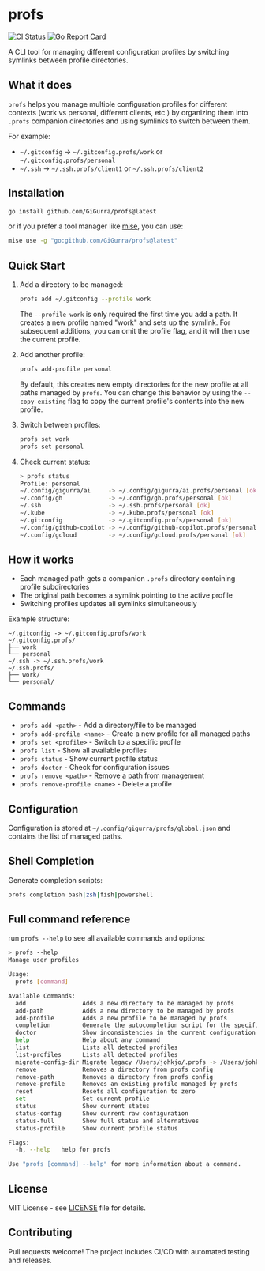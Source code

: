 # profs

[![CI Status](https://github.com/GiGurra/profs/actions/workflows/ci.yml/badge.svg)](https://github.com/GiGurra/profs/actions/workflows/ci.yml)
[![Go Report Card](https://goreportcard.com/badge/github.com/GiGurra/profs)](https://goreportcard.com/report/github.com/GiGurra/profs)

A CLI tool for managing different configuration profiles by switching symlinks between profile directories.

## What it does

`profs` helps you manage multiple configuration profiles for different contexts (work vs personal, different clients,
etc.) by organizing them into `.profs` companion directories and using symlinks to switch between them.

For example:

- `~/.gitconfig` → `~/.gitconfig.profs/work` or `~/.gitconfig.profs/personal`
- `~/.ssh` → `~/.ssh.profs/client1` or `~/.ssh.profs/client2`

## Installation

```bash
go install github.com/GiGurra/profs@latest
```

or if you prefer a tool manager like [mise](https://github.com/jdx/mise), you can use:

```bash
mise use -g "go:github.com/GiGurra/profs@latest"
```

## Quick Start

1. Add a directory to be managed:
   ```bash
   profs add ~/.gitconfig --profile work
   ```
   The `--profile work` is only required the first time you add a path.
   It creates a new profile named "work" and sets up the symlink. For subsequent additions,
   you can omit the profile flag, and it will then use the current profile.

2. Add another profile:
   ```bash
   profs add-profile personal
   ```
   By default, this creates new empty directories for the new profile at all paths managed by `profs`.
   You can change this behavior by using the `--copy-existing` flag to copy the current profile's 
   contents into the new profile.

3. Switch between profiles:
   ```bash
   profs set work
   profs set personal
   ```

4. Check current status:
   ```bash
   > profs status
   Profile: personal
   ~/.config/gigurra/ai     -> ~/.config/gigurra/ai.profs/personal [ok]
   ~/.config/gh             -> ~/.config/gh.profs/personal [ok]
   ~/.ssh                   -> ~/.ssh.profs/personal [ok]
   ~/.kube                  -> ~/.kube.profs/personal [ok]
   ~/.gitconfig             -> ~/.gitconfig.profs/personal [ok]
   ~/.config/github-copilot -> ~/.config/github-copilot.profs/personal [ok]
   ~/.config/gcloud         -> ~/.config/gcloud.profs/personal [ok]
   ```

## How it works

- Each managed path gets a companion `.profs` directory containing profile subdirectories
- The original path becomes a symlink pointing to the active profile
- Switching profiles updates all symlinks simultaneously

Example structure:

```
~/.gitconfig -> ~/.gitconfig.profs/work
~/.gitconfig.profs/
├── work
└── personal
~/.ssh -> ~/.ssh.profs/work
~/.ssh.profs/
├── work/
└── personal/
```

## Commands

- `profs add <path>` - Add a directory/file to be managed
- `profs add-profile <name>` - Create a new profile for all managed paths
- `profs set <profile>` - Switch to a specific profile
- `profs list` - Show all available profiles
- `profs status` - Show current profile status
- `profs doctor` - Check for configuration issues
- `profs remove <path>` - Remove a path from management
- `profs remove-profile <name>` - Delete a profile

## Configuration

Configuration is stored at `~/.config/gigurra/profs/global.json` and contains the list of managed paths.

## Shell Completion

Generate completion scripts:

```bash
profs completion bash|zsh|fish|powershell
```

## Full command reference

run `profs --help` to see all available commands and options:

```bash
> profs --help
Manage user profiles

Usage:
  profs [command]

Available Commands:
  add                Adds a new directory to be managed by profs
  add-path           Adds a new directory to be managed by profs
  add-profile        Adds a new profile to be managed by profs
  completion         Generate the autocompletion script for the specified shell
  doctor             Show inconsistencies in the current configuration
  help               Help about any command
  list               Lists all detected profiles
  list-profiles      Lists all detected profiles
  migrate-config-dir Migrate legacy /Users/johkjo/.profs -> /Users/johkjo/.config/gigurra/profs
  remove             Removes a directory from profs config
  remove-path        Removes a directory from profs config
  remove-profile     Removes an existing profile managed by profs
  reset              Resets all configuration to zero
  set                Set current profile
  status             Show current status
  status-config      Show current raw configuration
  status-full        Show full status and alternatives
  status-profile     Show current profile status

Flags:
  -h, --help   help for profs

Use "profs [command] --help" for more information about a command.
```

## License

MIT License - see [LICENSE](LICENSE) file for details.

## Contributing

Pull requests welcome! The project includes CI/CD with automated testing and releases.